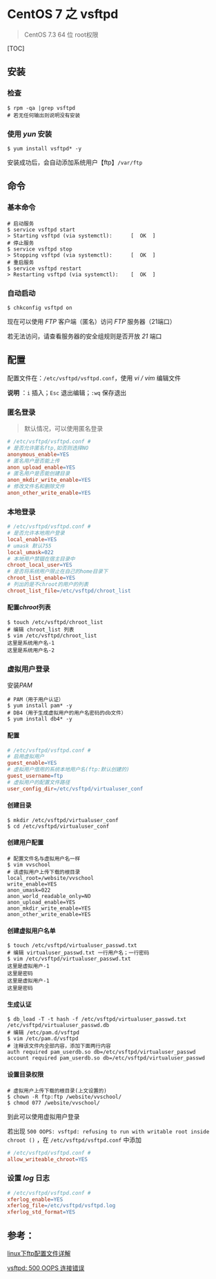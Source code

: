 # CentOS 7 之 vsftpd

> CentOS 7.3 64 位 root权限

[TOC]




## 安装

### 检查

```shell
$ rpm -qa |grep vsftpd
# 若无任何输出则说明没有安装
```

### 使用 *yun* 安装

```shell
$ yum install vsftpd* -y
```

安装成功后，会自动添加系统用户【ftp】`/var/ftp` 

## 命令

### 基本命令

```shell
# 启动服务
$ service vsftpd start
> Starting vsftpd (via systemctl):		[  OK  ]
# 停止服务
$ service vsftpd stop
> Stopping vsftpd (via systemctl): 		[  OK  ]
# 重启服务
$ service vsftpd restart
> Restarting vsftpd (via systemctl): 	[  OK  ]
```

### 自动启动

```shell
$ chkconfig vsftpd on
```



现在可以使用 *FTP* 客户端（匿名）访问 *FTP* 服务器（21端口）

若无法访问，请查看服务器的安全组规则是否开放 *21* 端口

## 配置

配置文件在：`/etc/vsftpd/vsftpd.conf`，使用 *vi / vim*  编辑文件

**说明** ：`i` 插入；`Esc` 退出编辑；`:wq` 保存退出

### 匿名登录

> 默认情况，可以使用匿名登录

```makefile
# /etc/vsftpd/vsftpd.conf #
# 是否允许匿名ftp,如否则选择NO
anonymous_enable=YES
# 匿名用户是否能上传
anon_upload_enable=YES
# 匿名用户是否能创建目录
anon_mkdir_write_enable=YES
# 修改文件名和删除文件
anon_other_write_enable=YES
```

### 本地登录

```makefile
# /etc/vsftpd/vsftpd.conf #
# 是否允许本地用户登录
local_enable=YES
# umask 默认755
local_umask=022
# 本地用户禁锢在宿主目录中
chroot_local_user=YES
# 是否将系统用户限止在自己的home目录下
chroot_list_enable=YES
# 列出的是不chroot的用户的列表
chroot_list_file=/etc/vsftpd/chroot_list
```

#### 配置*chroot*列表

```shell
$ touch /etc/vsftpd/chroot_list
# 编辑 chroot_list 列表
$ vim /etc/vsftpd/chroot_list
这里是系统用户名-1
这里是系统用户名-2
```



### 虚拟用户登录

安装*PAM*

```shell
# PAM（用于用户认证）
$ yum install pam* -y
# DB4（用于生成虚拟用户的用户名密码的db文件）
$ yum install db4* -y
```

#### 配置

```makefile
# /etc/vsftpd/vsftpd.conf #
# 启用虚拟用户
guest_enable=YES
# 虚拟用户借用的系统本地用户名(ftp:默认创建的)
guest_username=ftp
# 虚拟用户的配置文件路径
user_config_dir=/etc/vsftpd/virtualuser_conf
```

#### 创建目录

```shell
$ mkdir /etc/vsftpd/virtualuser_conf
$ cd /etc/vsftpd/virtualuser_conf
```

#### 创建用户配置

```shell
# 配置文件名与虚拟用户名一样
$ vim vvschool
# 该虚拟用户上传下载的根目录
local_root=/website/vvschool
write_enable=YES
anon_umask=022
anon_world_readable_only=NO
anon_upload_enable=YES
anon_mkdir_write_enable=YES
anon_other_write_enable=YES
```

#### 创建虚拟用户名单

```shell
$ touch /etc/vsftpd/virtualuser_passwd.txt
# 编辑 virtualuser_passwd.txt 一行用户名；一行密码
$ vim /etc/vsftpd/virtualuser_passwd.txt
这里是虚拟用户-1
这里是密码
这里是虚拟用户-1
这里是密码
```

#### 生成认证

```shell
$ db_load -T -t hash -f /etc/vsftpd/virtualuser_passwd.txt /etc/vsftpd/virtualuser_passwd.db
# 编辑 /etc/pam.d/vsftpd
$ vim /etc/pam.d/vsftpd
# 注释该文件内全部内容，添加下面两行内容
auth required pam_userdb.so db=/etc/vsftpd/virtualuser_passwd
account required pam_userdb.so db=/etc/vsftpd/virtualuser_passwd
```

#### 设置目录权限

```shell
# 虚拟用户上传下载的根目录(上文设置的)
$ chown -R ftp:ftp /website/vvschool/
$ chmod 077 /website/vvschool/
```

到此可以使用虚拟用户登录

若出现 `500 OOPS: vsftpd: refusing to run with writable root inside chroot ()` ，在 `/etc/vsftpd/vsftpd.conf` 中添加

```makefile
# /etc/vsftpd/vsftpd.conf #
allow_writeable_chroot=YES
```



### 设置 *log* 日志

```makefile
# /etc/vsftpd/vsftpd.conf #
xferlog_enable=YES
xferlog_file=/etc/vsftpd/vsftpd.log
xferlog_std_format=YES
```



## 参考：

[linux下ftp配置文件详解](http://www.cnblogs.com/mrcln/p/6189665.html)

[vsftpd: 500 OOPS 连接错误](http://blog.csdn.net/xiaokui_wingfly/article/details/45606061)









